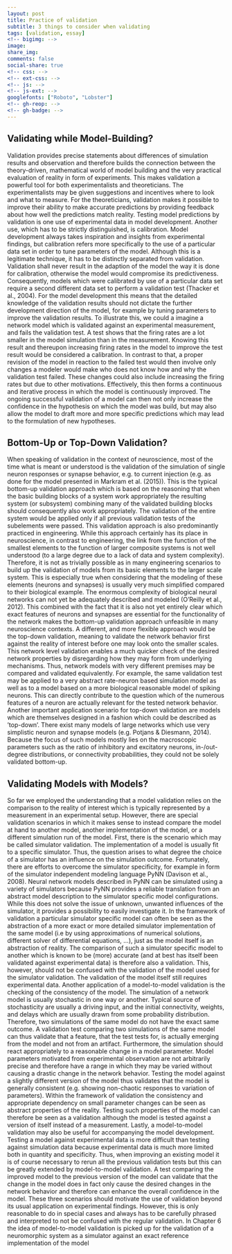 ```yaml
---
layout: post
title: Practice of validation
subtitle: 3 things to consider when validating
tags: [validation, essay]
<!-- bigimg: -->
image:
share_img:
comments: false
social-share: true
<!-- css: -->
<!-- ext-css: -->
<!-- js: -->
<!-- js-ext: -->
googlefonts: ["Roboto", "Lobster"]
<!-- gh-reop: -->
<!-- gh-badge: -->
---
```

<!-- ToDos:
simulator - simulator engine
proofread, blogyfy
ref -> links
add references to other articles:
    * Why model? by Joshua Epstein
    * All models are wrong, some are useful (George Box?)
    * 
    -->
## Validating while Model-Building?
Validation provides precise statements about differences of simulation results and
observation and therefore builds the connection between the theory-driven, mathematical world of model building and the very practical evaluation of reality in form
of experiments. This makes validation a powerful tool for both experimentalists and
theoreticians. The experimentalists may be given suggestions and incentives where
to look and what to measure. For the theoreticians, validation makes it possible to
improve their ability to make accurate predictions by providing feedback about how
well the predictions match reality.
Testing model predictions by validation is one use of experimental data in model
development. Another use, which has to be strictly distinguished, is calibration.
Model development always takes inspiration and insights from experimental findings, but calibration refers more specifically to the use of a particular data set in
order to tune parameters of the model. Although this is a legitimate technique, it
has to be distinctly separated from validation. Validation shall never result in the
adaption of the model the way it is done for calibration, otherwise the model would
compromise its predictiveness. Consequently, models which were calibrated by use
of a particular data set require a second different data set to perform a validation
test (Thacker et al., 2004). For the model development this means that the detailed
knowledge of the validation results should not dictate the further development direction of the model, for example by tuning parameters to improve the validation
results. To illustrate this, we could a imagine a network model which is validated
against an experimental measurement, and fails the validation test. A test shows that
the firing rates are a lot smaller in the model simulation than in the measurement.
Knowing this result and thereupon increasing firing rates in the model to improve
the test result would be considered a calibration. In contrast to that, a proper revision
of the model in reaction to the failed test would then involve only changes a modeler would make who does not know how and why the validation test failed. These
changes could also include increasing the firing rates but due to other motivations.
Effectively, this then forms a continuous and iterative process in which the model
is continuously improved. The ongoing successful validation of a model can then
not only increase the confidence in the hypothesis on which the model was build,
but may also allow the model to draft more and more specific predictions which
may lead to the formulation of new hypotheses.

## Bottom-Up or Top-Down Validation?
When speaking of validation in the context of neuroscience, most of the time what is
meant or understood is the validation of the simulation of single neuron responses
or synapse behavior, e.g. to current injection (e.g. as done for the model presented
in Markram et al. (2015)). This is the typical bottom-up validation approach which
is based on the reasoning that when the basic building blocks of a system work appropriately the resulting system (or subsystem) combining many of the validated
building blocks should consequently also work appropriately. The validation of
the entire system would be applied only if all previous validation tests of the subelements were passed. This validation approach is also predominantly practiced in
engineering. While this approach certainly has its place in neuroscience, in contrast
to engineering, the link from the function of the smallest elements to the function
of larger composite systems is not well understood (to a large degree due to a lack of data and system complexity). Therefore, it is not as trivially possible as in many
engineering scenarios to build up the validation of models from its basic elements to
the larger scale system. This is especially true when considering that the modeling
of these elements (neurons and synapses) is usually very much simplified compared
to their biological example.
The enormous complexity of biological neural networks can not yet be adequately described and modeled (O’Reilly et al., 2012). This combined with the fact
that it is also not yet entirely clear which exact features of neurons and synapses
are essential for the functionality of the network makes the bottom-up validation
approach unfeasible in many neuroscience contexts.
A different, and more flexible approach would be the top-down validation, meaning to validate the network behavior first against the reality of interest before one
may look onto the smaller scales. This network level validation enables a much
quicker check of the desired network properties by disregarding how they may form
from underlying mechanisms. Thus, network models with very different premises
may be compared and validated equivalently. For example, the same validation test
may be applied to a very abstract rate-neuron based simulation model as well as to
a model based on a more biological reasonable model of spiking neurons. This can
directly contribute to the question which of the numerous features of a neuron are
actually relevant for the tested network behavior.
Another important application scenario for top-down validation are models which
are themselves designed in a fashion which could be described as ’top-down’. There
exist many models of large networks which use very simplistic neuron and synapse
models (e.g. Potjans & Diesmann, 2014). Because the focus of such models mostly
lies on the macroscopic parameters such as the ratio of inhibitory and excitatory
neurons, in-/out-degree distributions, or connectivity probabilities, they could not
be solely validated bottom-up.

## Validating Models with Models?
So far we employed the understanding that a model validation relies on the comparison to the reality of interest which is typically represented by a measurement in
an experimental setup. However, there are special validation scenarios in which it
makes sense to instead compare the model at hand to another model, another implementation of the model, or a different simulation run of the model.
First, there is the scenario which may be called simulator validation. The implementation of a model is usually fit to a specific simulator. Thus, the question arises
to what degree the choice of a simulator has an influence on the simulation outcome. Fortunately, there are efforts to overcome the simulator specificity, for example in form of the simulator independent modeling language PyNN (Davison et al.,
2008). Neural network models described in PyNN can be simulated using a variety
of simulators because PyNN provides a reliable translation from an abstract model
description to the simulator specific model configurations. While this does not solve
the issue of unknown, unwanted influences of the simulator, it provides a possibility to easily investigate it. In the framework of validation a particular simulator
specific model can often be seen as the abstraction of a more exact or more detailed
simulator implementation of the same model (i.e by using approximations of numerical solutions, different solver of differential equations, ...), just as the model itself is
an abstraction of reality. The comparison of such a simulator specific model to another which is known to be (more) accurate (and at best has itself been validated against experimental data) is therefore also a validation. This, however, should not
be confused with the validation of the model used for the simulator validation. The
validation of the model itself still requires experimental data.
Another application of a model-to-model validation is the checking of the consistency of the model. The simulation of a network model is usually stochastic in
one way or another. Typical source of stochasticity are usually a driving input, and
the initial connectivity, weights, and delays which are usually drawn from some
probability distribution. Therefore, two simulations of the same model do not have
the exact same outcome. A validation test comparing two simulations of the same
model can thus validate that a feature, that the test tests for, is actually emerging
from the model and not from an artifact. Furthermore, the simulation should react
appropriately to a reasonable change in a model parameter. Model parameters motivated from experimental observation are not arbitrarily precise and therefore have a
range in which they may be varied without causing a drastic change in the network
behavior. Testing the model against a slightly different version of the model thus
validates that the model is generally consistent (e.g. showing non-chaotic responses
to variation of parameters). Within the framework of validation the consistency and
appropriate dependency on small parameter changes can be seen as abstract properties of the reality. Testing such properties of the model can therefore be seen as a
validation although the model is tested against a version of itself instead of a measurement.
Lastly, a model-to-model validation may also be useful for accompanying the
model development. Testing a model against experimental data is more difficult
than testing against simulation data because experimental data is much more limited
both in quantity and specificity. Thus, when improving an existing model it is of
course necessary to rerun all the previous validation tests but this can be greatly
extended by model-to-model validation. A test comparing the improved model to
the previous version of the model can validate that the change in the model does
in fact only cause the desired changes in the network behavior and therefore can
enhance the overall confidence in the model.
These three scenarios should motivate the use of validation beyond its usual application on experimental findings. However, this is only reasonable to do in special
cases and always has to be carefully phrased and interpreted to not be confused
with the regular validation. In Chapter 6 the idea of model-to-model validation is
picked up for the validation of a neuromorphic system as a simulator against an
exact reference implementation of the model

